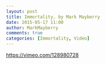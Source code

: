 ```yaml
---
layout: post
title: Immortality, by Mark Mayberry
date: 2015-05-17 11:00
author: MarkMayberry
comments: true
categories: [Immortality, Video]
---
```

https://vimeo.com/128980728
